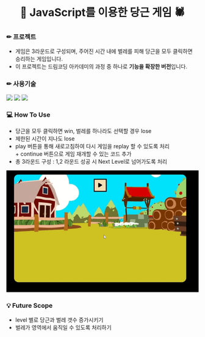 <h1 align="center">🥕 JavaScript를 이용한 당근 게임 🕷</h1>

### ✏ 프로젝트
- 게임은 3라운드로 구성되며, 주어진 시간 내에 벌레를 피해 당근을 모두 클릭하면 승리하는 게임입니다.
- 이 프로젝트는 드림코딩 아카데미의 과정 중 하나로 **기능을 확장한 버전**입니다.

### ✏ 사용기술
<p align="left">
<img src="https://img.shields.io/badge/HTML5-E34F26?style=flat&logo=javascript&logoColor=white"/>
  <img src="https://img.shields.io/badge/CSS3-1572B6?style=flat&logo=css3&logoColor=white"/>
  <img src="https://img.shields.io/badge/JavaScript-F7DF1E?style=flat&logo=javascript&logoColor=white"/>
</p>

### 💻 How To Use
- 당근을 모두 클릭하면 win, 벌레를 하나라도 선택할 경우 lose
- 제한된 시간이 지나도 lose
- play 버튼을 통해 새로고침하여 다시 게임을 replay 할 수 있도록 처리
  <br>+ continue 버튼으로 게임 재개할 수 있는 코드 추가
- 총 3라운드 구성 : 1,2 라운드 성공 시 Next Level로 넘어가도록 처리

<img src="readme/carrot-howtoplay.gif" width="600px">

### 💡 Future Scope
- level 별로 당근과 벌레 갯수 증가시키기
- 벌레가 영역에서 움직일 수 있도록 처리하기

